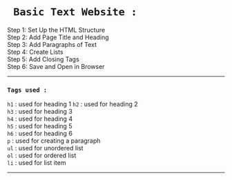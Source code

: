 <h1><code> Basic Text Website : </code></h1>

Step 1: Set Up the HTML Structure <br>
Step 2: Add Page Title and Heading <br>
Step 3: Add Paragraphs of Text <br>
Step 4: Create Lists <br>
Step 5: Add Closing Tags <br>
Step 6: Save and Open in Browser <br>
<hr>
<h3><code>Tags used :</code></h3>
<code>h1</code> : used for heading 1
<code>h2</code> : used for heading 2 <br>
<code>h3</code> : used for heading 3 <br>
<code>h4</code> : used for heading 4 <br>
<code>h5</code> : used for heading 5 <br>
<code>h6</code> : used for heading 6 <br>
<code>p</code> : used for creating a paragraph <br>
<code>ul</code> : used for unordered list <br>
<code>ol</code> : used for ordered list <br>
<code>li</code> : used for list item 
<hr>
